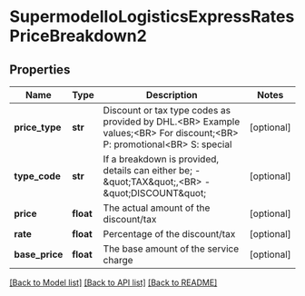 # SupermodelIoLogisticsExpressRatesPriceBreakdown2

## Properties
Name | Type | Description | Notes
------------ | ------------- | ------------- | -------------
**price_type** | **str** | Discount or tax type codes as provided by DHL.&lt;BR&gt;                              Example values;&lt;BR&gt;                              For discount;&lt;BR&gt;                              P: promotional&lt;BR&gt;                              S: special | [optional] 
**type_code** | **str** | If a breakdown is provided, details can either be; - \&quot;TAX\&quot;,&lt;BR&gt;                              - \&quot;DISCOUNT\&quot; | [optional] 
**price** | **float** | The actual amount of the discount/tax | [optional] 
**rate** | **float** | Percentage of the discount/tax | [optional] 
**base_price** | **float** | The base amount of the service charge | [optional] 

[[Back to Model list]](../README.md#documentation-for-models) [[Back to API list]](../README.md#documentation-for-api-endpoints) [[Back to README]](../README.md)

